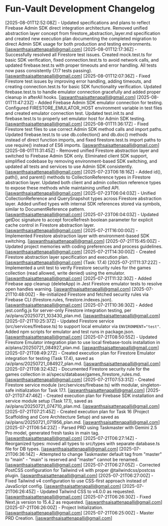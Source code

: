# Fun-Vault Development Changelog

[2025-08-01T12:52:08Z] - Updated specifications and plans to reflect Firebase Admin SDK direct integration architecture. Removed unified abstraction layer concept from firestore_abstraction_layer.md specification and created new execution plan documenting the completed migration to direct Admin SDK usage for both production and testing environments. [jaswanthsaisattenapalli@gmail.com]
[2025-08-01T12:17:36Z] - Successfully resolved all Firestore test issues. Created mock.test.ts for basic SDK verification, fixed connection.test.ts to avoid network calls, and updated firebase.test.ts with proper timeouts and error handling. All tests now pass consistently (7/7 tests passing). [jaswanthsaisattenapalli@gmail.com]
[2025-08-01T12:07:36Z] - Fixed Firestore test issues by improving error handling, adding timeouts, and creating connection.test.ts for basic SDK functionality verification. Updated firebase.test.ts to handle emulator connection gracefully and added proper cleanup in afterAll hooks. [jaswanthsaisattenapalli@gmail.com]
[2025-08-01T11:47:23Z] - Added Firebase Admin SDK emulator connection for testing. Configured FIRESTORE_EMULATOR_HOST environment variable in test files and created emulator connection test. Updated test.init.ts and firebase.test.ts to properly set emulator host for Admin SDK testing. [jaswanthsaisattenapalli@gmail.com]
[2025-08-01T11:36:17Z] - Fixed Firestore test files to use correct Admin SDK method calls and import paths. Updated firebase.test.ts to use db.collection() and db.doc() methods instead of direct function imports, and fixed firestore.test.ts import paths to use require() instead of ES6 imports. [jaswanthsaisattenapalli@gmail.com]
[2025-08-01T11:31:45Z] - Removed unified Firestore abstraction layer and switched to Firebase Admin SDK only. Eliminated client SDK support, simplified codebase by removing environment-based SDK switching, and updated all tests and services to use Admin SDK consistently. [jaswanthsaisattenapalli@gmail.com]
[2025-07-23T06:18:16Z] - Added id(), path(), and parent() methods to CollectionReference types in Firestore abstraction layer. Updated both client and admin collection reference types to expose these methods while maintaining unified API. [jaswanthsaisattenapalli@gmail.com]
[2025-07-23T06:04:03Z] - Unified CollectionReference and QuerySnapshot types across Firestore abstraction layer. Added unified types with internal SDK references stored via symbols, similar to DocumentReference pattern. [jaswanthsaisattenapalli@gmail.com]
[2025-07-23T06:04:03Z] - Updated getDoc signature to accept forceRefresh boolean parameter for explicit cache control in Firestore abstraction layer. [jaswanthsaisattenapalli@gmail.com]
[2025-07-21T16:00:00Z] - Implemented Firestore abstraction layer with environment-based SDK switching. [jaswanthsaisattenapalli@gmail.com]
[2025-07-21T15:45:00Z] - Updated project memories with coding preferences and process guidelines. [jaswanthsaisattenapalli@gmail.com]
[2025-07-21T14:30:00Z] - Created Firestore abstraction layer specification and execution plan. [jaswanthsaisattenapalli@gmail.com] (Task: 17.4)
[2025-07-21T11:37:22Z] - Implemented a unit test to verify Firestore security rules for the games collection (read allowed, write denied) using the emulator. [jaswanthsaisattenapalli@gmail.com]
[2025-07-21T11:32:30Z] - Added Firebase app cleanup (deleteApp) in Jest Firestore emulator tests to resolve open handles warning. [jaswanthsaisattenapalli@gmail.com]
[2025-07-21T10:48:00Z] - Re-initialized Firestore and fetched security rules via Firebase CLI (firestore.rules, firestore.indexes.json). [jaswanthsaisattenapalli@gmail.com]
[2025-07-21T10:36:30Z] - Added jest.config.js for server-only Firestore integration testing, per /ai/plans/20250721_103430_plan.md. [jaswanthsaisattenapalli@gmail.com]
[2025-07-21T10:25:37Z] - Updated Firestore service (src/services/firebase.ts) to support local emulator via `ENVIRONMENT="test"`. Added npm scripts for emulator and test runs in package.json. [jaswanthsaisattenapalli@gmail.com]
[2025-07-21T08:50:55Z] - Updated Firestore Emulator integration plan to use local firebase-tools installation in ai/plans/20250721_084927_plan.md. [jaswanthsaisattenapalli@gmail.com]
[2025-07-21T08:49:27Z] - Created execution plan for Firestore Emulator integration for testing (Task 17.4), saved as /ai/plans/20250721_084927_plan.md. [jaswanthsaisattenapalli@gmail.com]
[2025-07-21T08:32:43Z] - Documented Firestore security rule for the games collection in ai/specs/database/games_firestore_rules.md. [jaswanthsaisattenapalli@gmail.com]
[2025-07-21T07:53:31Z] - Created Firestore service module (src/services/firebase.ts) with modular, singleton-safe initialization for Task 17.1. [jaswanthsaisattenapalli@gmail.com]
[2025-07-21T07:47:46Z] - Created execution plan for Firebase SDK installation and service module setup (Task 17.1), saved as /ai/plans/20250721_074710_plan.md. [jaswanthsaisattenapalli@gmail.com]
[2025-07-21T07:21:45Z] - Created execution plan for Task 16 (Project Scaffolding and Core Architecture Setup) and saved as /ai/plans/20250721_071956_plan.md. [jaswanthsaisattenapalli@gmail.com]
[2025-07-21T06:54:23Z] - Parsed PRD using Taskmaster with Gemini 2.5 Pro model, generated fresh tasks in main tag. [jaswanthsaisattenapalli@gmail.com]
[2025-07-21T06:27:14Z] - Reorganized types: moved all types to src/types with separate database.ts file for DB types. [jaswanthsaisattenapalli@gmail.com]
[2025-07-21T06:36:14Z] - Attempted to change Taskmaster default tag from "master" to "main" - "main" is reserved and "master" cannot be renamed. [jaswanthsaisattenapalli@gmail.com]
[2025-07-21T06:27:05Z] - Corrected PostCSS configuration for Tailwind v4 with proper @tailwindcss/postcss plugin. [jaswanthsaisattenapalli@gmail.com]
[2025-07-21T06:27:00Z] - Fixed Tailwind v4 configuration to use CSS-first approach instead of JavaScript config. [jaswanthsaisattenapalli@gmail.com]
[2025-07-21T06:26:45Z] - Updated Tailwind CSS to v4.0.0 as requested. [jaswanthsaisattenapalli@gmail.com]
[2025-07-21T06:26:30Z] - Fixed Next.js version to 15.4.2 as requested. [jaswanthsaisattenapalli@gmail.com]
[2025-07-21T06:26:00Z] - Project Initialization. [jaswanthsaisattenapalli@gmail.com]
[2025-07-21T06:25:00Z] - Master PRD Creation. [jaswanthsaisattenapalli@gmail.com]
